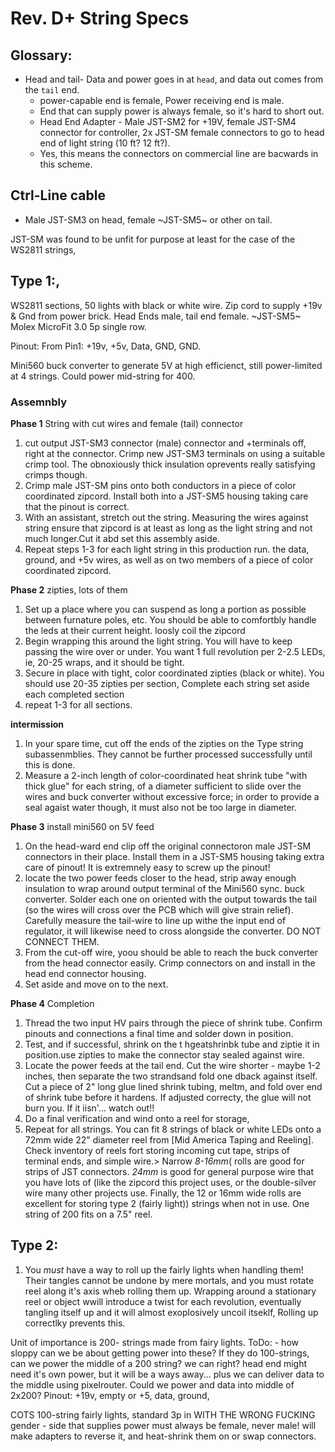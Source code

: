 # Rev. D+ String Specs

## Glossary:
* Head and tail- Data and power goes in at `head`, and data out comes from the `tail` end.
  * power-capable end is female, Power receiving end is male.
  * End that can supply power is always female, so it's hard to short out.
  * Head End Adapter - Male JST-SM2 for +19V, female JST-SM4 connector for controller, 2x JST-SM female connectors to go to head end of light string (10 ft? 12 ft?).
  * Yes, this means the connectors on commercial line are bacwards in this scheme.

## Ctrl-Line cable
* Male JST-SM3 on head, female ~JST-SM5~ or other on tail.

JST-SM was found to be unfit for purpose at least for the case of the WS2811 strings,

## Type 1:,
WS2811 sections, 50 lights with black or white wire. Zip cord to supply +19v & Gnd from power brick. Head Ends male, tail end female. ~JST-SM5~ Molex MicroFit 3.0 5p single row.

Pinout:
From Pin1: +19v, +5v, Data, GND, GND.

Mini560 buck converter to generate 5V at high efficienct, still power-limited at 4 strings. Could power mid-string for 400.

### Assemnbly
**Phase 1** String with cut wires and female (tail) connector

1. cut output JST-SM3 connector (male) connector and +terminals off, right at the connector. Crimp new JST-SM3 terminals on using a suitable crimp tool. The obnoxiously thick insulation oprevents really satisfying crimps though.
2. Crimp male JST-SM pins onto both conductors in a piece of color coordinated zipcord. Install both into a JST-SM5 housing taking care that the pinout is correct.
3. With an assistant, stretch out the string. Measuring the wires against string ensure that zipcord is at least as long as the light string and not much longer.Cut it abd set this assembly aside.
4. Repeat steps 1-3 for each light string in this production run.  the data, ground, and +5v wires, as well as on two members of a piece of color coordinated zipcord.

**Phase 2** zipties, lots of them
1. Set up a place where you can suspend as long a portion as possible between furnature poles, etc. You should be able to comfortbly handle the leds at their current height. loosly coil the zipcord
2. Begin wrapping this around the light string. You will have to keep passing the wire over or under. You want 1 full revolution per 2-2.5 LEDs, ie, 20-25 wraps, and it should be tight.
3. Secure in place with tight, color coordinated zipties (black or white). You should use 20-35 zipties per section, Complete each string set aside each completed section
4. repeat 1-3 for all sections.

**intermission**
1. In your spare time, cut off the ends of the zipties on the Type string subassenmblies. They cannot be further processed successfully until this is done.
2. Measure a 2-inch length of color-coordinated heat shrink tube "with thick glue" for each string, of a diameter sufficient to slide over the wires and buck converter without excessive force; in order to provide a seal agaist water though, it must also not be too large in diameter.

**Phase 3** install mini560 on 5V feed
1. On the head-ward end clip off the original connectoron male JST-SM connectors in their place. Install them in a JST-SM5 housing taking extra care of pinout! It is extremnely easy to screw up the pinout!
2. locate the two power feeds closer to the head, strip away enough insulation to wrap around output terminal of the Mini560 sync. buck converter. Solder each one on oriented with the output towards the tail (so the wires will cross over the PCB which will give strain relief). Carefully measure the tail-wire to line up withe the input end of regulator, it will likewise need to cross alongside the converter. DO NOT CONNECT THEM.
3. From the cut-off wire, yoou should be able to reach the buck converter from the head connector easily.
Crimp connectors on and install in the head end connector housing.
4. Set aside and move on to the next.

**Phase 4** Completion
1. Thread the two input HV pairs through the piece of shrink tube. Confirm pinouts and connections a final time and solder down in position.
2. Test, and if successful, shrink on the t hgeatshrinbk tube and ziptie it in position.use zipties to make the connector stay sealed against wire.
3. Locate the power feeds at the tail end. Cut the wire shorter - maybe 1-2 inches, then separate the two strandsand fold one dback against itself. Cut a piece of 2" long glue lined shrink tubing, meltm, and fold over end of shrink tube before it hardens. If adjusted correcty, the glue will not burn you. If it iisn'... watch out!!
4. Do a final verification and wind onto a reel for storage,
5. Repeat for all strings. You can fit 8 strings of black or white LEDs onto a 72mm  wide 22" diameter reel from [Mid America Taping and Reeling]. Check inventory of reels fort storing incoming cut tape, strips of terminal ends, and simple wire.>  Narrow *8-16mm*( rolls are good for strips of JST connectors. *24mm* is good for general purpose wire that you have lots of (like the zipcord this project uses, or the double-silver wire many other projects use. Finally, the 12 or 16mm wide rolls are excellent for storing type 2 (fairly light)) strings when not in use. One string of 200 fits on a 7.5" reel.

## Type 2:

1. You *must* have a way to roll up the fairly lights when handling them! Their tangles cannot be undone by mere mortals, and you must rotate reel along it's axis wheb rolling them up. Wrapping around a stationary reel or object wwill introduce a twist for each revolution, eventually tangling itself up and  it will almost exoplosively uncoil itseklf, Rolling up correctlky prevents this.

Unit of importance is 200- strings made from fairy lights. ToDo: - how sloppy can we be about getting power into these? If they do 100-strings, can we power the middle of a 200 string? we can right? head end might need it's own power, but it will be a ways away... plus we can deliver data to the middle using pixelrouter. Could we power and data into middle of 2x200? Pinout:
+19v, empty or +5, data, ground,



COTS 100-string fairly lights, standard 3p in WITH THE WRONG FUCKING gender - side that supplies power must always be female, never male! will make adapters to reverse it, and heat-shrink them on or swap connectors.
